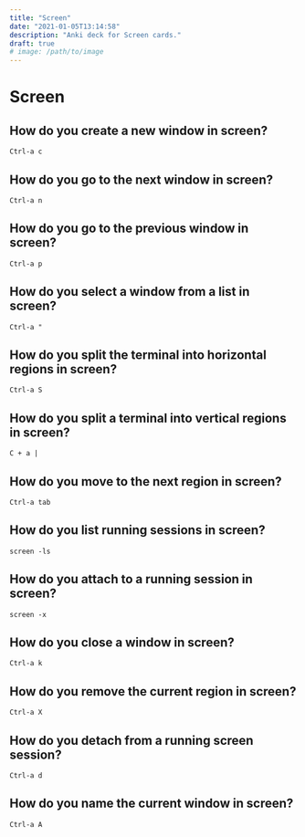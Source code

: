 ```yaml
---
title: "Screen"
date: "2021-01-05T13:14:58"
description: "Anki deck for Screen cards."
draft: true
# image: /path/to/image
---
```


# Screen

## How do you create a new window in screen?

`Ctrl-a c`

## How do you go to the next window in screen?

`Ctrl-a n`

## How do you go to the previous window in screen?

`Ctrl-a p`

## How do you select a window from a list in screen?

`Ctrl-a "`

## How do you split the terminal into horizontal regions in screen?

`Ctrl-a S`

## How do you split a terminal into vertical regions in screen?

`C + a |`

## How do you move to the next region in screen?

`Ctrl-a tab`

## How do you list running sessions in screen?

`screen -ls`

## How do you attach to a running session in screen?

`screen -x`

## How do you close a window in screen?

`Ctrl-a k`

## How do you remove the current region in screen?

`Ctrl-a X`

## How do you detach from a running screen session?

`Ctrl-a d`

## How do you name the current window in screen?

`Ctrl-a A`